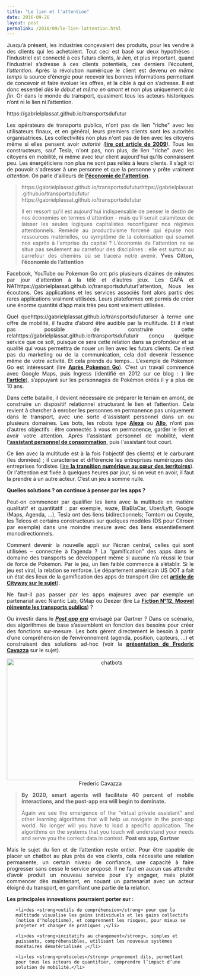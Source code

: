 ```yaml
---
title: "Le lien et l'attention"
date: 2016-09-26
layout: post
permalink: /2016/09/le-lien-lattention.html
---
```


<p style="text-align: justify;">Jusqu’à présent, les industries conçevaient des produits, pour les vendre à des clients qui les achetaient. Tout ceci est basé sur deux hypothèses : l’industriel est connecté à ces futurs clients, <em>le lien,</em> et plus important, quand l’industriel s’adresse à ces clients potentiels, ces derniers l’écoutent, <em>l’attention</em>. Après la révolution numérique le client est devenu <em>en même temps</em> la source d’énergie pour recevoir les bonnes informations permettant de concevoir et faire évoluer les offres, et la cible à qui on s’adresse. Il est donc essentiel <em>dès le début et même en amont</em> et non plus uniquement <em>à la fin</em>. Or dans le monde du transport, quasiment tous les acteurs historiques n’ont ni le lien ni l’attention.</p>
https://gabrielplassat.github.io/transportsdufutur
<p style="text-align: justify;">Les opérateurs de transports publics, n'ont pas de lien "riche" avec les utilisateurs finaux, et en général, leurs premiers clients sont les autorités organisatrices. Les collectivités non plus n'ont pas de lien avec les citoyens même si elles pensent avoir <em>autorité (</em><strong><a href="http://transportsdufutur.ademe.fr/2009/11/autorite-des-transports-vers-une-revolution.html?hlst=autorit%C3%A9" target="_blank">lire cet article de 2009</a></strong><em>)</em>. Tous les constructeurs, sauf Tesla, n'ont pas, non plus, de lien "riche" avec les citoyens en mobilité, ni même avec leur client aujourd'hui qu'ils connaissent peu. Les énergéticiens non plus ne sont pas reliés à leurs clients. Il s’agit ici de pouvoir s'adresser à une personne et que la personne y prête vraiment <em>attention</em>. On parle d'ailleurs de <strong><a href="https://lejournal.cnrs.fr/articles/lattention-un-bien-precieux" target="_blank">l'économie de l'attention</a></strong>.</p>

<p style="text-align: justify;"><!--more--></p>



<blockquote>https://gabrielplassat.github.io/transportsdufuturhttps://gabrielplassat.github.io/transportsdufutur
https://gabrielplassat.github.io/transportsdufutur
<p style="text-align: justify;">Il en ressort qu'il est aujourd'hui indispensable de penser le destin de nos économies en termes d'attention - mais qu'il serait calamiteux de laisser les seules logiques capitalistes reconfigurer nos régimes attentionnels. Remède au productivisme forcené qui épuise nos ressources matérielles, ou symptôme de la colonisation qui soumet nos esprits à l'emprise du capital ? L'économie de l'attention ne se situe pas seulement au carrefour des disciplines : elle est surtout au carrefour des chemins où se tracera notre avenir. <strong>Yves Citton, l’économie de l’attention</strong></p>

</blockquote>

<p style="text-align: justify;">Facebook, YouTube ou Pokemon Go ont pris plusieurs dizaines de minutes par jour d'attention à la télé et d’autres jeux. Les GAFA et NAThttps://gabrielplassat.github.io/transportsdufuturl'attention, Nous les écoutons. Ces applications et les services associés font alors partis des rares applications vraiment utilisées. Leurs plateformes ont permis de créer une énorme quantité d’app mais très peu sont vraiment utilisées.</p>

<p style="text-align: justify;">Quel quehttps://gabrielplassat.github.io/transportsdufuturser à terme une offre de mobilité, il faudra d’abord être audible par la multitude. Et il n’est pas possible de construire cette relahttps://gabrielplassat.github.io/transportsdufuturir conçu quelque service que ce soit, puisque ce sera cette relation dans sa profondeur et sa qualité qui vous permettra de nouer un lien avec les futurs clients. Ce n’est pas du marketing ou de la communication, cela doit devenir l’essence même de votre activité. Et cela prends du temps… L’exemple de Pokemon Go est intéressant (lire <strong><a href="http://transportsdufutur.ademe.fr/2016/07/apres-pokemon-go.html?hlst=natu" target="_blank">Après Pokemon Go</a></strong>). C’est un travail commencé avec Google Maps, puis Ingress (identifié en 2012 sur ce blog : ) lire <strong><a href="http://transportsdufutur.ademe.fr/2012/11/ibm-dans-son-dernier-executive-report-tranforming-retail-engaging-customers-through-information-influencers-and-interacti.html" target="_blank">l’article</a></strong>), s’appuyant sur les personnages de Pokémon créés il y a plus de 10 ans.</p>

<p style="text-align: justify;">Dans cette bataille, il devient nécessaire de préparer le terrain en amont, de construire un dispositif relationnel structurant le lien et l’attention. Cela revient à chercher à enrober les personnes en permanence pas uniquement dans le transport, avec une sorte d'assistant personnel dans un ou plusieurs domaines. Les bots, les robots type <strong><a href="https://developer.amazon.com/alexa" target="_blank">Alexa</a></strong> ou <strong><a href="https://allo.google.com/" target="_blank">Allo</a></strong>, n’ont pas d’autres objectifs : être connectés à vous en permanence, garder le lien et avoir votre attention. Après l'assistant personnel de mobilité, vient l<a href="http://transportsdufutur.ademe.fr/2011/09/la-transparence-logistique-et-lassistant-personnel-de-consommation-2.html?hlst=assistant+personnel+de+consommation" target="_blank"><strong>'assistant personnel de consommation</strong></a>, puis l'assistant tout court.</p>

<p style="text-align: justify;">Ce lien avec la multitude est à la fois l'objectif (les clients) et le carburant (les données) ; il caractérise et différencie les entreprises numériques des entreprises fordistes (<a href="http://lafabriquedesmobilites.fr/articles/la-fabrique/numerique/" target="_blank">lire <strong>la transition numérique au cœur des territoires</strong></a>). Or l'attention est fixée à quelques heures par jour, si on veut en avoir, il faut la prendre à un autre acteur. C’est un jeu à somme nulle.</p>

<p style="text-align: justify;"><strong>Quelles solutions ? on continue à penser par les apps ?</strong></p>

<p style="text-align: justify;">Peut-on commencer par qualifier les liens avec la multitude en matière qualitatif et quantitatif : par exemple, waze, BlaBlaCar, Uber/Lyft, Google (Maps, Agenda, …), Tesla ont des liens bidirectionnels; Tomtom ou Coyote, les Telcos et certains constructeurs sur quelques modèles (DS pour Citroen par exemple) dans une moindre mesure avec des liens essentiellement monodirectionnels.</p>

<p style="text-align: justify;">Comment devenir la nouvelle appli sur l’écran central, celles qui sont utilisées – connectée à l’agenda ? La “gamification” des apps dans le domaine des transports se développent même si aucune n’a réussi le tour de force de Pokemon. Par le jeu, un lien faible commence à s’établir. Si le jeu est viral, la relation se renforce. Le département américain US DOT a fait un état des lieux de la gamification des apps de transport (lire cet <strong><a href="http://simplifier-la-mobilite.tumblr.com/post/147833408951/les-app-qui-influencent-le-choix-modal" target="_blank">article de Cityway sur le sujet</a></strong>).</p>

<p style="text-align: justify;">Ne faut-il pas passer par les apps majeures avec par exemple un partenariat avec Niantic Lab, GMap ou Deezer (lire La <strong><a href="http://transportsdufutur.ademe.fr/2016/06/reinvente-transports-publics.html?hlst=natu" target="_blank">Fiction N°12, Moovel réinvente les transports publics</a></strong>) ?</p>

<p style="text-align: justify;">Ou investir dans le <strong><em><a href="http://www.itworldcanada.com/article/gartner-top-ten-predictions-for-2016-and-post-app-era/377594" target="_blank">Post app era</a></em></strong> envisagé par Gartner ? Dans ce scénario, des algorithmes de base s’assemblent en fonction des besoins pour créer des fonctions sur-mesure. Les bots gèrent directement le besoin à partir d’une compréhension de l’environnement (agenda, position, capteurs, …) et construisent des solutions ad-hoc (voir la <strong><a href="https://fredcavazza.net/2016/09/21/les-chatbots-ne-sont-quune-etape-intermediaire-vers-les-interfaces-naturelles/" target="_blank">présentation de Frederic Cavazza</a></strong> sur le sujet).</p>

<p style="text-align: center;"><a href="http://transportsdufutur.ademe.fr/wp-content/uploads/sites/6/2016/09/chatbots.jpg" rel="attachment wp-att-4746"><img class="aligncenter wp-image-4746 size-full" src="http://transportsdufutur.ademe.fr/wp-content/uploads/sites/6/2016/09/chatbots.jpg" alt="chatbots" width="550" height="327" /></a>Frederic Cavazza</p>



<blockquote>

<p style="text-align: justify;"><strong>By 2020, smart agents will facilitate 40 percent of mobile interactions, and the post-app era will begin to dominate.</strong></p>

<p style="text-align: justify;">Again we see the emergence of the “virtual private assistant” and other learning algorithms that will help us navigate in the post-app world. No longer will you have to load a specific application. The algorithms on the systems that you touch will understand your needs and serve you the correct data in context. <strong>Post era app, Gartner</strong></p>

</blockquote>

<p style="text-align: justify;">Mais le sujet du lien et de l’attention reste entier. Pour être capable de placer un chatbot au plus près de vos clients, cela nécessite une relation permanente, un certain niveau de confiance, une capacité à faire progresser sans cesse le service proposé. Il ne faut en aucun cas attendre d’avoir produit un nouveau service pour s’y engager, mais plutôt commencer dès maintenant, en nouant un partenariat avec un acteur éloigné du transport, en gamifiant une partie de la relation.</p>

<strong>Les principales innovations</strong> <strong>pourraient porter sur :</strong>

<ul>

	<li>des <strong>outils de compréhension</strong> pour que la multitude visualise les gains individuels et les gains collectifs (notion d'holoptisme), et comprennent les risques, pour mieux se projeter et changer de pratiques ;</li>

	<li>des <strong>incitatifs au changement</strong>, simples et puissants, compréhensibles, utilisant les nouveaux systèmes monétaires dématérialisés ;</li>

	<li>les <strong>protocoles</strong> proprement dits, permettant pour tous les acteurs de quantifier, comprendre l’impact d’une solution de mobilité.</li>

</ul>